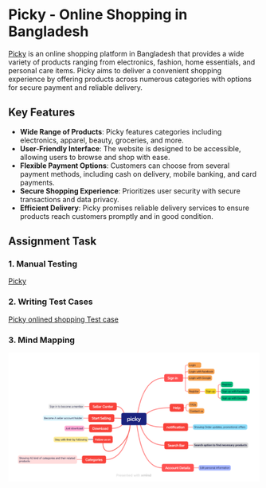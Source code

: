 # Picky - Online Shopping in Bangladesh

[Picky](https://www.picky.com.bd/) is an online shopping platform in Bangladesh that provides a wide variety of products ranging from electronics, fashion, home essentials, and personal care items. Picky aims to deliver a convenient shopping experience by offering products across numerous categories with options for secure payment and reliable delivery.

## Key Features

- **Wide Range of Products**: Picky features categories including electronics, apparel, beauty, groceries, and more.
- **User-Friendly Interface**: The website is designed to be accessible, allowing users to browse and shop with ease.
- **Flexible Payment Options**: Customers can choose from several payment methods, including cash on delivery, mobile banking, and card payments.
- **Secure Shopping Experience**: Prioritizes user security with secure transactions and data privacy.
- **Efficient Delivery**: Picky promises reliable delivery services to ensure products reach customers promptly and in good condition.

## Assignment Task

### 1. Manual Testing
[Picky](https://www.picky.com.bd/) 

### 2. Writing Test Cases
[Picky onlined shopping Test case](https://github.com/prothoma-bd/picky/blob/main/picky_onlined_shopping.xlsx)

### 3. Mind Mapping 

![Mind Map](picky.png)



